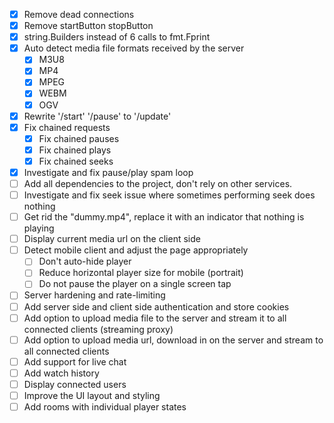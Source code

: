 - [x] Remove dead connections
- [x] Remove startButton stopButton
- [x] string.Builders instead of 6 calls to fmt.Fprint
- [x] Auto detect media file formats received by the server
    - [x] M3U8
    - [x] MP4
    - [x] MPEG
    - [x] WEBM
    - [x] OGV
- [x] Rewrite '/start' '/pause' to '/update'
- [x] Fix chained requests
    - [x] Fix chained pauses
    - [x] Fix chained plays
    - [x] Fix chained seeks
- [x] Investigate and fix pause/play spam loop
- [ ] Add all dependencies to the project, don't rely on other services.
- [ ] Investigate and fix seek issue where sometimes performing seek does nothing
- [ ] Get rid the "dummy.mp4", replace it with an indicator that nothing is playing
- [ ] Display current media url on the client side
- [ ] Detect mobile client and adjust the page appropriately
    - [ ] Don't auto-hide player
    - [ ] Reduce horizontal player size for mobile (portrait)
    - [ ] Do not pause the player on a single screen tap
- [ ] Server hardening and rate-limiting
- [ ] Add server side and client side authentication and store cookies
- [ ] Add option to upload media file to the server and stream it to all connected clients (streaming proxy)
- [ ] Add option to upload media url, download in on the server and stream to all connected clients
- [ ] Add support for live chat
- [ ] Add watch history
- [ ] Display connected users
- [ ] Improve the UI layout and styling
- [ ] Add rooms with individual player states
